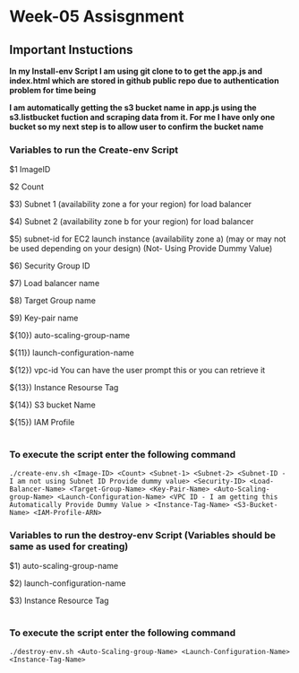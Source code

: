 # Week-05 Assisgnment

## Important Instuctions


**In my Install-env Script I am using git clone to to get the app.js and index.html which are stored in github public repo due to authentication problem for time being**

**I am automatically getting the s3 bucket name in app.js using the s3.listbucket fuction and scraping data from it. For me I have only one bucket so my next step is to allow user to confirm the bucket name**


### Variables to run the Create-env Script

 $1    ImageID

 $2    Count

 $3)	Subnet 1 (availability zone a for your region) for load balancer

 $4)	Subnet 2 (availability zone b for your region) for load balancer

 $5)	subnet-id for EC2 launch instance (availability zone a) (may or may not be used depending on your design) (Not- Using Provide Dummy Value)

 $6)	Security Group ID

 $7)	Load balancer name

 $8)	Target Group name

 $9)	Key-pair name

 ${10})	auto-scaling-group-name

 ${11})	launch-configuration-name

 ${12})	vpc-id You can have the user prompt this or you can retrieve it

 ${13}) Instance Resourse Tag
 
 ${14}) S3 bucket Name
 
 ${15}) IAM Profile

#

### To execute the script enter the following command

    ./create-env.sh <Image-ID> <Count> <Subnet-1> <Subnet-2> <Subnet-ID - I am not using Subnet ID Provide dummy value> <Security-ID> <Load-Balancer-Name> <Target-Group-Name> <Key-Pair-Name> <Auto-Scaling-group-Name> <Launch-Configuration-Name> <VPC ID - I am getting this Automatically Provide Dummy Value > <Instance-Tag-Name> <S3-Bucket-Name> <IAM-Profile-ARN>

### Variables to run the destroy-env Script (Variables should be same as used for creating)

 $1)	auto-scaling-group-name

 $2)	launch-configuration-name

 $3)	Instance Resource Tag

#

### To execute the script enter the following command


    ./destroy-env.sh <Auto-Scaling-group-Name> <Launch-Configuration-Name> <Instance-Tag-Name>
